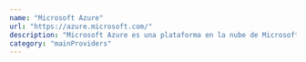 ```yaml
---
name: "Microsoft Azure"
url: "https://azure.microsoft.com/"
description: "Microsoft Azure es una plataforma en la nube de Microsoft que ofrece una amplia gama de servicios de infraestructura, plataforma y aplicaciones."
category: "mainProviders"
---
```

